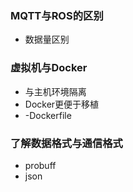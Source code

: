 ### MQTT与ROS的区别
- 数据量区别
### 虚拟机与Docker
- 与主机环境隔离
- Docker更便于移植
- -Dockerfile
### 了解数据格式与通信格式
- probuff
- json